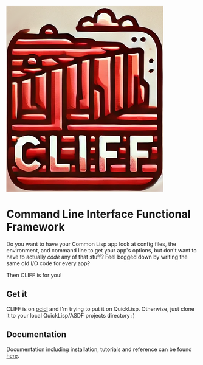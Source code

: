 ![CLIFF logo](docs/assets/logo.png)

# Command Line Interface Functional Framework

Do you want to have your Common Lisp app look at config files, the environment,
and command line to get your app's options, but don't want to have to actually
_code_ any of that stuff? Feel bogged down by writing the same old I/O code for
every app?

Then CLIFF is for you!

## Get it

CLIFF is on [ocicl](https://github.com/ocicl/ocicl) and I'm trying to put it on
QuickLisp. Otherwise, just clone it to your local QuickLisp/ASDF projects
directory :)

## Documentation

Documentation including installation, tutorials and reference can be found
[here](https://djha-skin.github.io/cliff).
